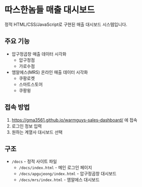 # 따스한놈들 매출 대시보드

정적 HTML/CSS/JavaScript로 구현된 매출 대시보드 시스템입니다.

## 주요 기능

- 압구정곱창 매출 데이터 시각화
  - 압구정점
  - 가로수점
- 엠알에스(MRS) 온라인 매출 데이터 시각화
  - 쿠팡로켓
  - 스마트스토어
  - 쿠팡윙

## 접속 방법

1. https://gma3561.github.io/warmguys-sales-dashboard/ 에 접속
2. 로그인 정보 입력
3. 원하는 계열사 대시보드 선택

## 구조

- `/docs` - 정적 사이트 파일
  - `/docs/index.html` - 메인 로그인 페이지
  - `/docs/apgujeong/index.html` - 압구정곱창 대시보드
  - `/docs/mrs/index.html` - 엠알에스 대시보드